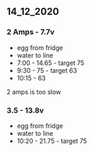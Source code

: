 
## 14_12_2020

### 2 Amps - 7.7v
  - egg from fridge
  - water to line
  - 7:00 - 14.65 - target 75
  - 9:30 - 75  - target 63
  - 10:15 - 63
  
2 amps is too slow


### 3.5 - 13.8v
  - egg from fridge
  - water to line
  - 10:20 - 21.75 - target 75
